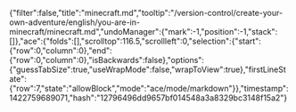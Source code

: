 {"filter":false,"title":"minecraft.md","tooltip":"/version-control/create-your-own-adventure/english/you-are-in-minecraft/minecraft.md","undoManager":{"mark":-1,"position":-1,"stack":[]},"ace":{"folds":[],"scrolltop":116.5,"scrollleft":0,"selection":{"start":{"row":0,"column":0},"end":{"row":0,"column":0},"isBackwards":false},"options":{"guessTabSize":true,"useWrapMode":false,"wrapToView":true},"firstLineState":{"row":7,"state":"allowBlock","mode":"ace/mode/markdown"}},"timestamp":1422759689071,"hash":"12796496dd9657bf014548a3a8329bc3148f15a2"}